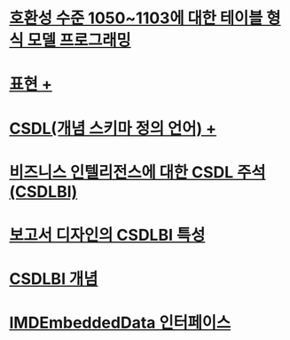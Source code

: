 # [호환성 수준 1050~1103에 대한 테이블 형식 모델 프로그래밍](tabular-model-programming-for-compatibility-levels-1050-through-1103.md)

# [표현 +](../../analysis-services/tabular-model-programming-compatibility-levels-1050-1103/representation/connection-representation-tabular.md)
# [CSDL(개념 스키마 정의 언어) +](../../analysis-services/tabular-model-programming-compatibility-levels-1050-1103/conceptual-schema-definition-language-csdl/associationset-element-csdlbi.md)

# [비즈니스 인텔리전스에 대한 CSDL 주석(CSDLBI)](csdl-annotations-for-business-intelligence-csdlbi.md)
# [보고서 디자인의 CSDLBI 특성](csdlbi-attributes-for-report-design.md)
# [CSDLBI 개념](csdlbi-concepts.md)
# [IMDEmbeddedData 인터페이스](imdembeddeddata-interface.md)
